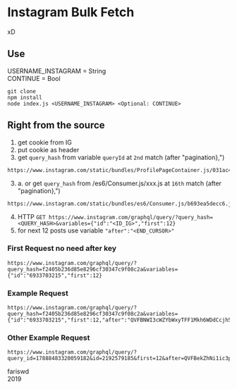 # Instagram Bulk Fetch
xD

## Use
USERNAME_INSTAGRAM = String  
CONTINUE = Bool  

```
git clone
npm install
node index.js <USERNAME_INSTAGRAM> <Optional: CONTINUE>
```

## Right from the source
1. get cookie from IG
2. put cookie as header
3. get ```query_hash``` from variable ```queryId``` at ```2nd``` match (after "pagination},") 
```
https://www.instagram.com/static/bundles/ProfilePageContainer.js/031ac4860b53.js
```
3. a. or get ```query_hash``` from /es6/Consumer.js/xxx.js at ```16th``` match (after "pagination},")
```
https://www.instagram.com/static/bundles/es6/Consumer.js/b693ea5decc6.js
```
4. HTTP ```GET https://www.instagram.com/graphql/query/?query_hash=<QUERY_HASH>&variables={"id":"<ID_IG>","first":12}```
5. for next 12 posts use variable ```"after":"<END_CURSOR>"```

### First Request no need after key
```
https://www.instagram.com/graphql/query/?query_hash=f2405b236d85e8296cf30347c9f08c2a&variables={"id":"6933703215","first":12}
```

### Example Request
```
https://www.instagram.com/graphql/query/?query_hash=f2405b236d85e8296cf30347c9f08c2a&variables={"id":"6933703215","first":12,"after":"QVFBNWI3cWZYbWxyTFF1Mkh6WDdCcjh5Ti1ITkRsNXVXSGxob3I2VW5ldTVKVmVoVlQ4ZlF2RlFNa3M1OFhXYVlSSS1jN3JDU0s4QXl5bG9nY2ppVXNQRg=="}
```

### Other Example Request
```
https://www.instagram.com/graphql/query/?query_id=17888483320059182&id=2192579185&first=12&after=QVFBekZhNi1ic3p4QXRJd1FJTXBqWlJQWWZaelNReEJXSVRhZDN1SmJZT2RnYTFXc0pXV1dRbTlYcURETEx6QXRVTXhlTUpsdi1vY3pBZE1FbDhFbVFPQQ==
```


fariswd  
2019
